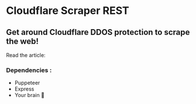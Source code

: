 Cloudflare Scraper REST
=================

## Get around Cloudflare DDOS protection to scrape the web!

Read the article:

### Dependencies :
  - Puppeteer
  - Express
  - Your brain 🧠
